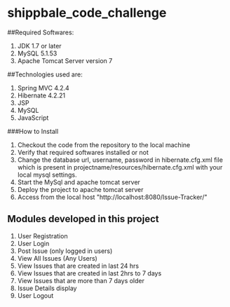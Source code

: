 # shippbale_code_challenge

##Required Softwares:
1. JDK 1.7 or later
2. MySQL 5.1.53
3. Apache Tomcat Server version 7

##Technologies used are:
1. Spring MVC 4.2.4
2. Hibernate 4.2.21
3. JSP
4. MySQL
5. JavaScript

###How to Install
1. Checkout the code from the repository to the local machine
2. Verify that required softwares installed or not
3. Change the database url, username, password in hibernate.cfg.xml file which is present in projectname/resources/hibernate.cfg.xml with your local mysql settings.
4. Start the MySql and apache tomcat server
5. Deploy the project to apache tomcat server
6. Access from the local host "http://localhost:8080/Issue-Tracker/"

## Modules developed in this project
1. User Registration
2. User Login
3. Post Issue (only logged in users)
4. View All Issues (Any Users)
5. View Issues that are created in last 24 hrs
6. View Issues that are created in last 2hrs to 7 days
7. View Issues that are more than 7 days older
8. Issue Details display
9. User Logout




